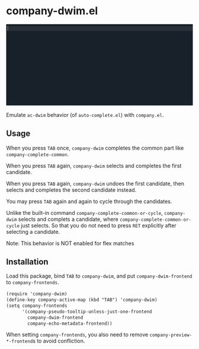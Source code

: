 # company-dwim.el

![screencast](./screencast.gif)

Emulate `ac-dwim` behavior (of `auto-complete.el`) with `company.el`.

## Usage

When you press `TAB` once, `company-dwim` completes the common part
like `company-complete-common`.

When you press `TAB` again, `company-dwim` selects and completes the
first candidate.

When you press `TAB` again, `company-dwim` undoes the first candidate,
then selects and completes the second candidate instead.

You may press `TAB` again and again to cycle through the candidates.

Unlike the built-in command `company-complete-common-or-cycle`,
`company-dwim` selects and complets a candidate, where
`company-complete-common-or-cycle` just selects. So that you do not
need to press `RET` explicitly after selecting a candidate.

Note: This behavior is NOT enabled for flex matches

## Installation

Load this package, bind `TAB` to `company-dwim`, and put
`company-dwim-frontend` to `company-frontends`.

``` emacs-lisp
(require 'company-dwim)
(define-key company-active-map (kbd "TAB") 'company-dwim)
(setq company-frontends
      '(company-pseudo-tooltip-unless-just-one-frontend
        company-dwim-frontend
        company-echo-metadata-frontend))
```

When setting `company-frontends`, you also need to remove
`company-preview-*-frontend`s to avoid confliction.
